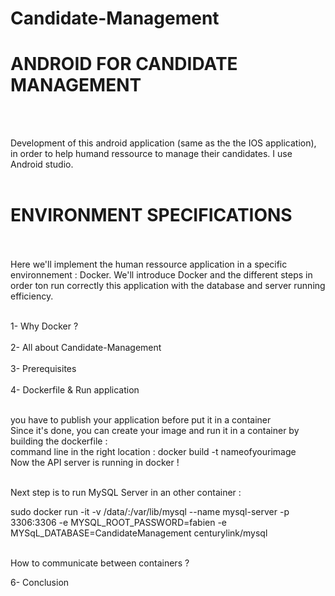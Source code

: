 # Candidate-Management

<h1>ANDROID FOR CANDIDATE MANAGEMENT</h1></br></br>

Development of this android application (same as the the IOS application), in order to help humand ressource to manage their candidates.
I use Android studio.</br></br>


<h1>ENVIRONMENT SPECIFICATIONS</h1></br></br>
Here we'll implement the human ressource application in a specific environnement : Docker.
We'll introduce Docker and the different steps in order ton run correctly this application
with the database and server running efficiency.</br></br>

1- Why Docker ?</br></br>
2- All about Candidate-Management</br></br>
3- Prerequisites</br></br>
4- Dockerfile & Run application</br></br>

you have to publish your application before put it in a container</br>
Since it's done, you can create your image and run it in a container by building the dockerfile :</br>
command line in the right location : docker build -t nameofyourimage </br>
Now the API server is running in docker ! </br></br>

Next step is to run MySQL Server in an other container : </br>

sudo docker run -it -v /data/:/var/lib/mysql --name mysql-server -p 3306:3306 -e MYSQL_ROOT_PASSWORD=fabien -e MYSqL_DATABASE=CandidateManagement centurylink/mysql</br></br>

How to communicate between containers ?</br>

6- Conclusion</br></br>
